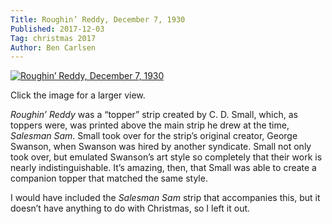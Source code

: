 ```yaml
---
Title: Roughin’ Reddy, December 7, 1930
Published: 2017-12-03
Tag: christmas 2017
Author: Ben Carlsen
---
```


[![Roughin’ Reddy, December 7, 1930](http://blog.arkholt.com/media/decstrips2017/3-roughin-reddy-301207.jpg)](http://blog.arkholt.com/media/decstrips2017/3-roughin-reddy-301207.jpg)

Click the image for a larger view.

*Roughin’ Reddy* was a “topper” strip created by C. D. Small, which, as toppers were, was printed above the main strip he drew at the time, *Salesman Sam*. Small took over for the strip’s original creator, George Swanson, when Swanson was hired by another syndicate. Small not only took over, but emulated Swanson’s art style so completely that their work is nearly indistinguishable. It’s amazing, then, that Small was able to create a companion topper that matched the same style.

I would have included the *Salesman Sam* strip that accompanies this, but it doesn’t have anything to do with Christmas, so I left it out.